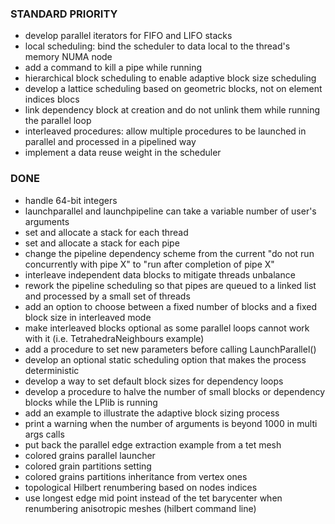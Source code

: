 ### STANDARD PRIORITY
- develop parallel iterators for FIFO and LIFO stacks
- local scheduling: bind the scheduler to data local to the thread's memory NUMA node
- add a command to kill a pipe while running
- hierarchical block scheduling to enable adaptive block size scheduling
- develop a lattice scheduling based on geometric blocks, not on element indices blocs
- link dependency block at creation and do not unlink them while running the parallel loop
- interleaved procedures: allow multiple procedures to be launched in parallel and processed in a pipelined way
- implement a data reuse weight in the scheduler

### DONE
- handle 64-bit integers
- launchparallel and launchpipeline can take a variable number of user's arguments
- set and allocate a stack for each thread
- set and allocate a stack for each pipe
- change the pipeline dependency scheme from the current "do not run concurrently with pipe X" to "run after completion of pipe X"
- interleave independent data blocks to mitigate threads unbalance
- rework the pipeline scheduling so that pipes are queued to a linked list and processed by a small set of threads
- add an option to choose between a fixed number of blocks and a fixed block size in interleaved mode
- make interleaved blocks optional as some parallel loops cannot work with it (i.e. TetrahedraNeighbours example)
- add a procedure to set new parameters before calling LaunchParallel()
- develop an optional static scheduling option that makes the process deterministic
- develop a way to set default block sizes for dependency loops
- develop a procedure to halve the number of small blocks or dependency blocks while the LPlib is running
- add an example to illustrate the adaptive block sizing process
- print a warning when the number of arguments is beyond 1000 in multi args calls
- put back the parallel edge extraction example from a tet mesh
- colored grains parallel launcher
- colored grain partitions setting
- colored grains partitions inheritance from vertex ones
- topological Hilbert renumbering based on nodes indices
- use longest edge mid point instead of the tet barycenter when renumbering anisotropic meshes (hilbert command line)

